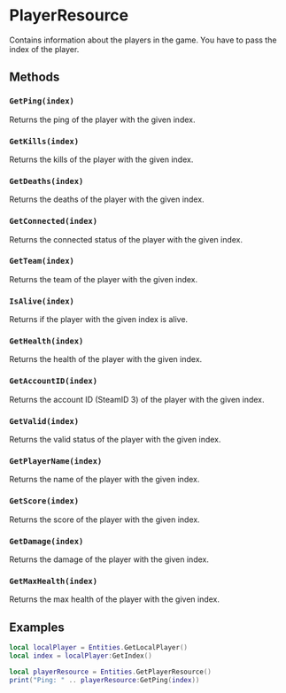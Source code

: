 # PlayerResource

Contains information about the players in the game. You have to pass the index of the player.

## Methods

### `GetPing(index)`

Returns the ping of the player with the given index.

### `GetKills(index)`

Returns the kills of the player with the given index.

### `GetDeaths(index)`

Returns the deaths of the player with the given index.

### `GetConnected(index)`

Returns the connected status of the player with the given index.

### `GetTeam(index)`

Returns the team of the player with the given index.

### `IsAlive(index)`

Returns if the player with the given index is alive.

### `GetHealth(index)`

Returns the health of the player with the given index.

### `GetAccountID(index)`

Returns the account ID (SteamID 3) of the player with the given index.

### `GetValid(index)`

Returns the valid status of the player with the given index.

### `GetPlayerName(index)`

Returns the name of the player with the given index.

### `GetScore(index)`

Returns the score of the player with the given index.

### `GetDamage(index)`

Returns the damage of the player with the given index.

### `GetMaxHealth(index)`

Returns the max health of the player with the given index.

## Examples

``` lua title="Print the ping of the local player"
local localPlayer = Entities.GetLocalPlayer()
local index = localPlayer:GetIndex()

local playerResource = Entities.GetPlayerResource()
print("Ping: " .. playerResource:GetPing(index))
```
